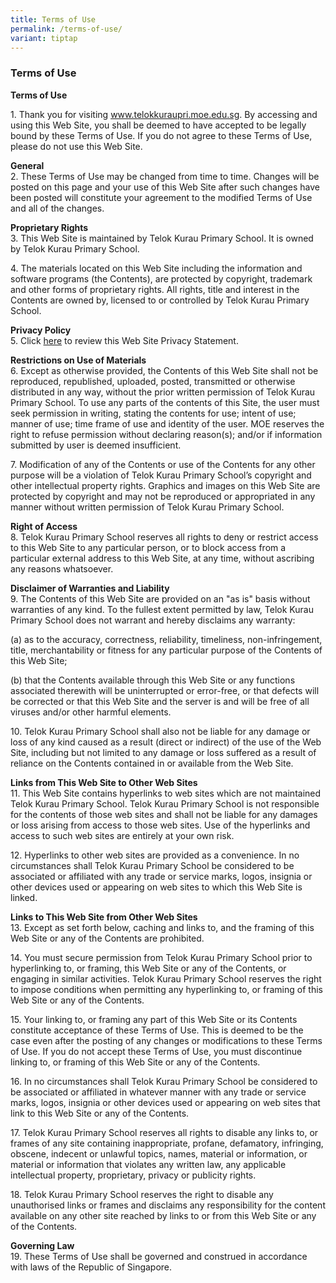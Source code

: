 ```yaml
---
title: Terms of Use
permalink: /terms-of-use/
variant: tiptap
---
```

<h3><strong>Terms of Use</strong></h3><p><strong>Terms of Use</strong></p><p>1. Thank you for visiting <a href="https://staging.d2rlcod8p8kwg8.amplifyapp.com/" rel="noopener noreferrer nofollow" target="_blank">www.telokkuraupri.moe.edu.sg</a>. By accessing and using this Web Site, you shall be deemed to have accepted to be legally bound by these Terms of Use. If you do not agree to these Terms of Use, please do not use this Web Site.</p><p><strong>General</strong><br>2. These Terms of Use may be changed from time to time. Changes will be posted on this page and your use of this Web Site after such changes have been posted will constitute your agreement to the modified Terms of Use and all of the changes.</p><p><strong>Proprietary Rights</strong><br>3. This Web Site is maintained by Telok Kurau Primary School. It is owned by Telok Kurau Primary School.</p><p>4. The materials located on this Web Site including the information and software programs (the Contents), are protected by copyright, trademark and other forms of proprietary rights. All rights, title and interest in the Contents are owned by, licensed to or controlled by Telok Kurau Primary School.</p><p><strong>Privacy Policy</strong><br>5. Click&nbsp;<a href="https://staging.d2rlcod8p8kwg8.amplifyapp.com/privacy/" rel="noopener noreferrer nofollow" target="_blank">here</a>&nbsp;to review this Web Site Privacy Statement.</p><p><strong>Restrictions on Use of Materials</strong><br>6. Except as otherwise provided, the Contents of this Web Site shall not be reproduced, republished, uploaded, posted, transmitted or otherwise distributed in any way, without the prior written permission of Telok Kurau Primary School. To use any parts of the contents of this Site, the user must seek permission in writing, stating the contents for use; intent of use; manner of use; time frame of use and identity of the user. MOE reserves the right to refuse permission without declaring reason(s); and/or if information submitted by user is deemed insufficient.</p><p>7. Modification of any of the Contents or use of the Contents for any other purpose will be a violation of Telok Kurau Primary School’s copyright and other intellectual property rights. Graphics and images on this Web Site are protected by copyright and may not be reproduced or appropriated in any manner without written permission of Telok Kurau Primary School.</p><p><strong>Right of Access</strong><br>8. Telok Kurau Primary School reserves all rights to deny or restrict access to this Web Site to any particular person, or to block access from a particular external address to this Web Site, at any time, without ascribing any reasons whatsoever.</p><p><strong>Disclaimer of Warranties and Liability</strong><br>9. The Contents of this Web Site are provided on an "as is" basis without warranties of any kind. To the fullest extent permitted by law, Telok Kurau Primary School does not warrant and hereby disclaims any warranty:</p><p>(a) as to the accuracy, correctness, reliability, timeliness, non-infringement, title, merchantability or fitness for any particular purpose of the Contents of this Web Site;</p><p>(b) that the Contents available through this Web Site or any functions associated therewith will be uninterrupted or error-free, or that defects will be corrected or that this Web Site and the server is and will be free of all viruses and/or other harmful elements.</p><p>10. Telok Kurau Primary School shall also not be liable for any damage or loss of any kind caused as a result (direct or indirect) of the use of the Web Site, including but not limited to any damage or loss suffered as a result of reliance on the Contents contained in or available from the Web Site.</p><p><strong>Links from This Web Site to Other Web Sites</strong><br>11. This Web Site contains hyperlinks to web sites which are not maintained Telok Kurau Primary School. Telok Kurau Primary School is not responsible for the contents of those web sites and shall not be liable for any damages or loss arising from access to those web sites. Use of the hyperlinks and access to such web sites are entirely at your own risk.</p><p>12. Hyperlinks to other web sites are provided as a convenience. In no circumstances shall Telok Kurau Primary School be considered to be associated or affiliated with any trade or service marks, logos, insignia or other devices used or appearing on web sites to which this Web Site is linked.</p><p><strong>Links to This Web Site from Other Web Sites</strong><br>13. Except as set forth below, caching and links to, and the framing of this Web Site or any of the Contents are prohibited.</p><p>14. You must secure permission from Telok Kurau Primary School prior to hyperlinking to, or framing, this Web Site or any of the Contents, or engaging in similar activities. Telok Kurau Primary School reserves the right to impose conditions when permitting any hyperlinking to, or framing of this Web Site or any of the Contents.</p><p>15. Your linking to, or framing any part of this Web Site or its Contents constitute acceptance of these Terms of Use. This is deemed to be the case even after the posting of any changes or modifications to these Terms of Use. If you do not accept these Terms of Use, you must discontinue linking to, or framing of this Web Site or any of the Contents.</p><p>16. In no circumstances shall Telok Kurau Primary School be considered to be associated or affiliated in whatever manner with any trade or service marks, logos, insignia or other devices used or appearing on web sites that link to this Web Site or any of the Contents.</p><p>17. Telok Kurau Primary School reserves all rights to disable any links to, or frames of any site containing inappropriate, profane, defamatory, infringing, obscene, indecent or unlawful topics, names, material or information, or material or information that violates any written law, any applicable intellectual property, proprietary, privacy or publicity rights.</p><p>18. Telok Kurau Primary School reserves the right to disable any unauthorised links or frames and disclaims any responsibility for the content available on any other site reached by links to or from this Web Site or any of the Contents.</p><p><strong>Governing Law</strong><br>19. These Terms of Use shall be governed and construed in accordance with laws of the Republic of Singapore.</p>